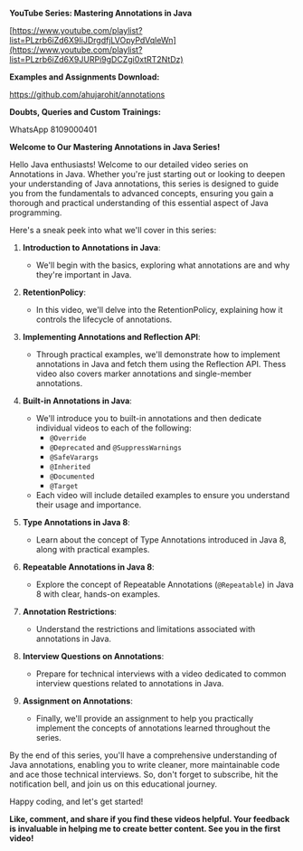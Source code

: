 **YouTube Series: Mastering Annotations in Java**

[https://www.youtube.com/playlist?list=PLzrb6iZd6X9IiJDrgdfjLVOpyPdVqleWn](https://www.youtube.com/playlist?list=PLzrb6iZd6X9JURPi9gDCZgi0xtRT2NtDz)

**Examples and Assignments Download:**

https://github.com/ahujarohit/annotations

**Doubts, Queries and Custom Trainings:**

WhatsApp 8109000401

**Welcome to Our Mastering Annotations in Java Series!**

Hello Java enthusiasts! Welcome to our detailed video series on Annotations in Java. Whether you're just starting out or looking to deepen your understanding of Java annotations, this series is designed to guide you from the fundamentals to advanced concepts, ensuring you gain a thorough and practical understanding of this essential aspect of Java programming.

Here's a sneak peek into what we'll cover in this series:

1. **Introduction to Annotations in Java**:
   - We'll begin with the basics, exploring what annotations are and why they're important in Java.

2. **RetentionPolicy**:
   - In this video, we'll delve into the RetentionPolicy, explaining how it controls the lifecycle of annotations.

3. **Implementing Annotations and Reflection API**:
   - Through practical examples, we'll demonstrate how to implement annotations in Java and fetch them using the Reflection API. Thess video also covers marker annotations and single-member annotations.

4. **Built-in Annotations in Java**:
   - We'll introduce you to built-in annotations and then dedicate individual videos to each of the following:
     - `@Override`
     - `@Deprecated` and  `@SuppressWarnings`
     - `@SafeVarargs`
     - `@Inherited`
     - `@Documented`
     - `@Target`
   - Each video will include detailed examples to ensure you understand their usage and importance.

5. **Type Annotations in Java 8**:
   - Learn about the concept of Type Annotations introduced in Java 8, along with practical examples.

6. **Repeatable Annotations in Java 8**:
   - Explore the concept of Repeatable Annotations (`@Repeatable`) in Java 8 with clear, hands-on examples.

7. **Annotation Restrictions**:
   - Understand the restrictions and limitations associated with annotations in Java.

8. **Interview Questions on Annotations**:
   - Prepare for technical interviews with a video dedicated to common interview questions related to annotations in Java.

9. **Assignment on Annotations**:
   - Finally, we'll provide an assignment to help you practically implement the concepts of annotations learned throughout the series.


By the end of this series, you'll have a comprehensive understanding of Java annotations, enabling you to write cleaner, more maintainable code and ace those technical interviews. So, don't forget to subscribe, hit the notification bell, and join us on this educational journey.

Happy coding, and let's get started!

**Like, comment, and share if you find these videos helpful. Your feedback is invaluable in helping me to create better content. See you in the first video!**
